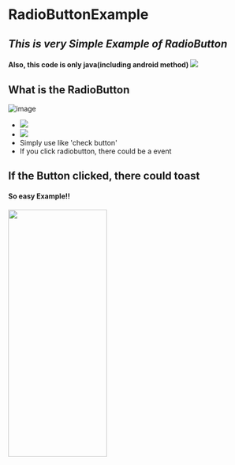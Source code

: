 # RadioButtonExample
## _This is very Simple Example of RadioButton_
#### Also, this code is only java(including android method) <img src ="https://img.shields.io/badge/Java-yellow.svg?&style=flat&logo=java&logoColor=white"/>

## What is the RadioButton

![image](https://user-images.githubusercontent.com/76798832/129898251-1034d92d-9a80-4098-8c26-31e4a39b81a6.png) 

- <img src = "https://img.shields.io/badge/RadioButton-%20-blue"/>
- <img src = "https://img.shields.io/badge/RadioGroup-%20-blue"/>
- Simply use like 'check button'
- If you click radiobutton, there could be a event <br/>

## If the Button clicked, there could toast <br/>
#### So easy Example!!
<img src = "https://user-images.githubusercontent.com/76798832/130123170-f31a60b8-890a-4565-9216-783ac90d92ba.gif" width="200" height="500"/>


  


